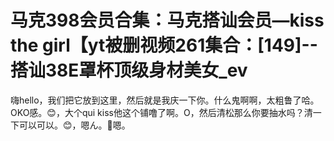 # 马克398会员合集：马克搭讪会员—kiss the girl【yt被删视频261集合：[149]--搭讪38E罩杯顶级身材美女_ev

嗨hello，我们把它放到这里，然后就是我庆一下你。什么鬼啊啊，太粗鲁了哈。OKO感。😊，大个qui kiss他这个铺噜了啊。O，然后清松那么你要抽水吗？清一下可以可以。😊，嗯ん。🎼嗯。


